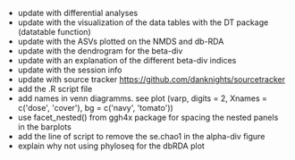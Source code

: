 - update with differential analyses
- update with the visualization of the data tables with the DT package (datatable function)
- update with the ASVs plotted on the NMDS and db-RDA
- update with the dendrogram for the beta-div
- update with an explanation of the different beta-div indices
- update with the session info
- update with source tracker https://github.com/danknights/sourcetracker
- add the .R script file 
- add names in venn diagramms. see plot (varp, digits = 2, Xnames = c('dose', 'cover'), bg = c('navy', 'tomato'))
- use facet_nested()  from ggh4x package for spacing the nested panels in the barplots 
- add the line of script to remove the se.chao1 in the alpha-div figure
- explain why not using phyloseq for the dbRDA plot


